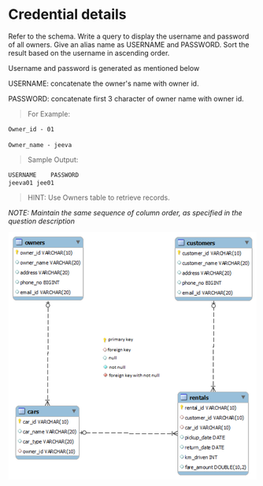 # Credential details

Refer to the schema. Write a query to display the username and password of all owners. Give an alias name as USERNAME and PASSWORD. Sort the result based on the username in ascending order.

Username and password is generated as mentioned below

USERNAME: concatenate the owner's name with owner id.

PASSWORD: concatenate first 3 character of owner name with owner id.

> For Example: 

    Owner_id - 01

    Owner_name - jeeva

> Sample Output:

    USERNAME	PASSWORD
    jeeva01	jee01


> HINT: Use Owners table to retrieve records.

*NOTE: Maintain the same sequence of column order, as specified in the question description*

![database diagram](../../../database_2.png)